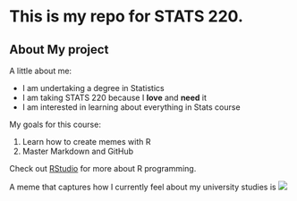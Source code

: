 # This is my repo for STATS 220. 

## About My project

A little about me:

- I am undertaking a degree in Statistics
- I am taking STATS 220 because I **love** and **need** it
- I am interested in learning about everything in Stats course

My goals for this course:
1. Learn how to create memes with R
2. Master Markdown and GitHub

Check out [RStudio](https://www.rstudio.com/) for more about R programming.

A meme that captures how I currently feel about my university studies is ![](https://media.tenor.com/GUhnxCpzr78AAAAM/mike-ohearn-baby-dont-hurt-me.gif)

